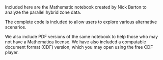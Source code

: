 Included here are the Mathematic notebook created by Nick Barton to analyze the parallel hybrid zone data.

The complete code is included to allow users to explore various alternative scenarios.

We also include PDF versions of the same notebook to help those who may not have a Mathematica license. We have also included a computable document format (CDF) version, which you may open using the free CDF player.

